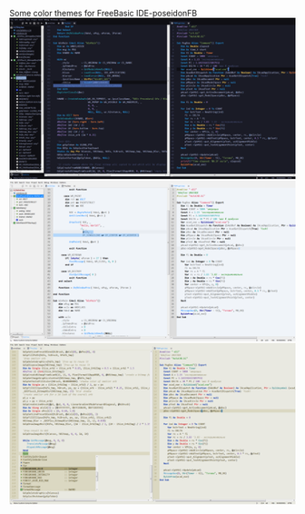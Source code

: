 Some color themes for FreeBasic IDE-poseidonFB
![alt text](https://github.com/ilya-master/PoseidonFB_ColorThemes/blob/main/Night.png)
![alt text](https://github.com/ilya-master/PoseidonFB_ColorThemes/blob/main/Day.png)
![alt text](https://github.com/ilya-master/PoseidonFB_ColorThemes/blob/main/Clay.png)
